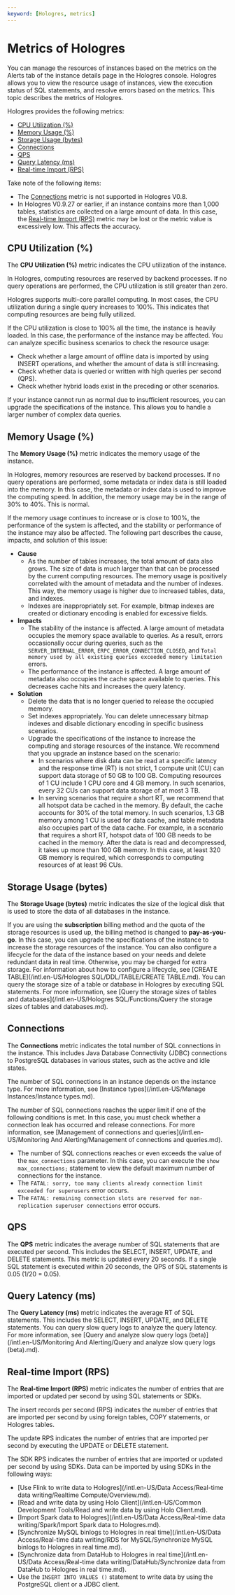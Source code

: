```yaml
---
keyword: [Hologres, metrics]
---
```


# Metrics of Hologres

You can manage the resources of instances based on the metrics on the Alerts tab of the instance details page in the Hologres console. Hologres allows you to view the resource usage of instances, view the execution status of SQL statements, and resolve errors based on the metrics. This topic describes the metrics of Hologres.

Hologres provides the following metrics:

-   [CPU Utilization \(%\)](#section_i9a_t9b_jvs)
-   [Memory Usage \(%\)](#section_nql_nm4_nzz)
-   [Storage Usage \(bytes\)](#section_qsi_n05_rgr)
-   [Connections](#section_qbs_kr4_jhf)
-   [QPS](#section_4d4_8y3_c1s)
-   [Query Latency \(ms\)](#section_8um_xe1_ddb)
-   [Real-time Import \(RPS\)](#section_y7x_930_cre)

Take note of the following items:

-   The [Connections](#section_qbs_kr4_jhf) metric is not supported in Hologres V0.8.
-   In Hologres V0.9.27 or earlier, if an instance contains more than 1,000 tables, statistics are collected on a large amount of data. In this case, the [Real-time Import \(RPS\)](#section_y7x_930_cre) metric may be lost or the metric value is excessively low. This affects the accuracy.

## CPU Utilization \(%\)

The **CPU Utilization \(%\)** metric indicates the CPU utilization of the instance.

In Hologres, computing resources are reserved by backend processes. If no query operations are performed, the CPU utilization is still greater than zero.

Hologres supports multi-core parallel computing. In most cases, the CPU utilization during a single query increases to 100%. This indicates that computing resources are being fully utilized.

If the CPU utilization is close to 100% all the time, the instance is heavily loaded. In this case, the performance of the instance may be affected. You can analyze specific business scenarios to check the resource usage:

-   Check whether a large amount of offline data is imported by using INSERT operations, and whether the amount of data is still increasing.
-   Check whether data is queried or written with high queries per second \(QPS\).
-   Check whether hybrid loads exist in the preceding or other scenarios.

If your instance cannot run as normal due to insufficient resources, you can upgrade the specifications of the instance. This allows you to handle a larger number of complex data queries.

## Memory Usage \(%\)

The **Memory Usage \(%\)** metric indicates the memory usage of the instance.

In Hologres, memory resources are reserved by backend processes. If no query operations are performed, some metadata or index data is still loaded into the memory. In this case, the metadata or index data is used to improve the computing speed. In addition, the memory usage may be in the range of 30% to 40%. This is normal.

If the memory usage continues to increase or is close to 100%, the performance of the system is affected, and the stability or performance of the instance may also be affected. The following part describes the cause, impacts, and solution of this issue:

-   **Cause**
    -   As the number of tables increases, the total amount of data also grows. The size of data is much larger than that can be processed by the current computing resources. The memory usage is positively correlated with the amount of metadata and the number of indexes. This way, the memory usage is higher due to increased tables, data, and indexes.
    -   Indexes are inappropriately set. For example, bitmap indexes are created or dictionary encoding is enabled for excessive fields.
-   **Impacts**
    -   The stability of the instance is affected. A large amount of metadata occupies the memory space available to queries. As a result, errors occasionally occur during queries, such as the `SERVER_INTERNAL_ERROR`, `ERPC_ERROR_CONNECTION_CLOSED`, and `Total memory used by all existing queries exceeded memory limitation` errors.
    -   The performance of the instance is affected. A large amount of metadata also occupies the cache space available to queries. This decreases cache hits and increases the query latency.
-   **Solution**
    -   Delete the data that is no longer queried to release the occupied memory.
    -   Set indexes appropriately. You can delete unnecessary bitmap indexes and disable dictionary encoding in specific business scenarios.
    -   Upgrade the specifications of the instance to increase the computing and storage resources of the instance. We recommend that you upgrade an instance based on the scenario:
        -   In scenarios where disk data can be read at a specific latency and the response time \(RT\) is not strict, 1 compute unit \(CU\) can support data storage of 50 GB to 100 GB. Computing resources of 1 CU include 1 CPU core and 4 GB memory. In such scenarios, every 32 CUs can support data storage of at most 3 TB.
        -   In serving scenarios that require a short RT, we recommend that all hotspot data be cached in the memory. By default, the cache accounts for 30% of the total memory. In such scenarios, 1.3 GB memory among 1 CU is used for data cache, and table metadata also occupies part of the data cache. For example, in a scenario that requires a short RT, hotspot data of 100 GB needs to be cached in the memory. After the data is read and decompressed, it takes up more than 100 GB memory. In this case, at least 320 GB memory is required, which corresponds to computing resources of at least 96 CUs.

## Storage Usage \(bytes\)

The **Storage Usage \(bytes\)** metric indicates the size of the logical disk that is used to store the data of all databases in the instance.

If you are using the **subscription** billing method and the quota of the storage resources is used up, the billing method is changed to **pay-as-you-go**. In this case, you can upgrade the specifications of the instance to increase the storage resources of the instance. You can also configure a lifecycle for the data of the instance based on your needs and delete redundant data in real time. Otherwise, you may be charged for extra storage. For information about how to configure a lifecycle, see [CREATE TABLE](/intl.en-US/Hologres SQL/DDL/TABLE/CREATE TABLE.md). You can query the storage size of a table or database in Hologres by executing SQL statements. For more information, see [Query the storage sizes of tables and databases](/intl.en-US/Hologres SQL/Functions/Query the storage sizes of tables and databases.md).

## Connections

The **Connections** metric indicates the total number of SQL connections in the instance. This includes Java Database Connectivity \(JDBC\) connections to PostgreSQL databases in various states, such as the active and idle states.

The number of SQL connections in an instance depends on the instance type. For more information, see [Instance types](/intl.en-US/Manage Instances/Instance types.md).

The number of SQL connections reaches the upper limit if one of the following conditions is met. In this case, you must check whether a connection leak has occurred and release connections. For more information, see [Management of connections and queries](/intl.en-US/Monitoring And Alerting/Management of connections and queries.md).

-   The number of SQL connections reaches or even exceeds the value of the `max_connections` parameter. In this case, you can execute the `show max_connections;` statement to view the default maximum number of connections for the instance.
-   The `FATAL: sorry, too many clients already connection limit exceeded for superusers` error occurs.
-   The `FATAL: remaining connection slots are reserved for non-replication superuser connections` error occurs.

## QPS

The **QPS** metric indicates the average number of SQL statements that are executed per second. This includes the SELECT, INSERT, UPDATE, and DELETE statements. This metric is updated every 20 seconds. If a single SQL statement is executed within 20 seconds, the QPS of SQL statements is 0.05 \(1/20 = 0.05\).

## Query Latency \(ms\)

The **Query Latency \(ms\)** metric indicates the average RT of SQL statements. This includes the SELECT, INSERT, UPDATE, and DELETE statements. You can query slow query logs to analyze the query latency. For more information, see [Query and analyze slow query logs \(beta\)](/intl.en-US/Monitoring And Alerting/Query and analyze slow query logs (beta).md).

## Real-time Import \(RPS\)

The **Real-time Import \(RPS\)** metric indicates the number of entries that are imported or updated per second by using SQL statements or SDKs.

The insert records per second \(RPS\) indicates the number of entries that are imported per second by using foreign tables, COPY statements, or Hologres tables.

The update RPS indicates the number of entries that are imported per second by executing the UPDATE or DELETE statement.

The SDK RPS indicates the number of entries that are imported or updated per second by using SDKs. Data can be imported by using SDKs in the following ways:

-   [Use Flink to write data to Hologres](/intl.en-US/Data Access/Real-time data writing/Realtime Compute/Overview.md).
-   [Read and write data by using Holo Client](/intl.en-US/Common Development Tools/Read and write data by using Holo Client.md).
-   [Import Spark data to Hologres](/intl.en-US/Data Access/Real-time data writing/Spark/Import Spark data to Hologres.md).
-   [Synchronize MySQL binlogs to Hologres in real time](/intl.en-US/Data Access/Real-time data writing/RDS for MySQL/Synchronize MySQL binlogs to Hologres in real time.md).
-   [Synchronize data from DataHub to Hologres in real time](/intl.en-US/Data Access/Real-time data writing/DataHub/Synchronize data from DataHub to Hologres in real time.md).
-   Use the `INSERT INTO VALUES ()` statement to write data by using the PostgreSQL client or a JDBC client.

